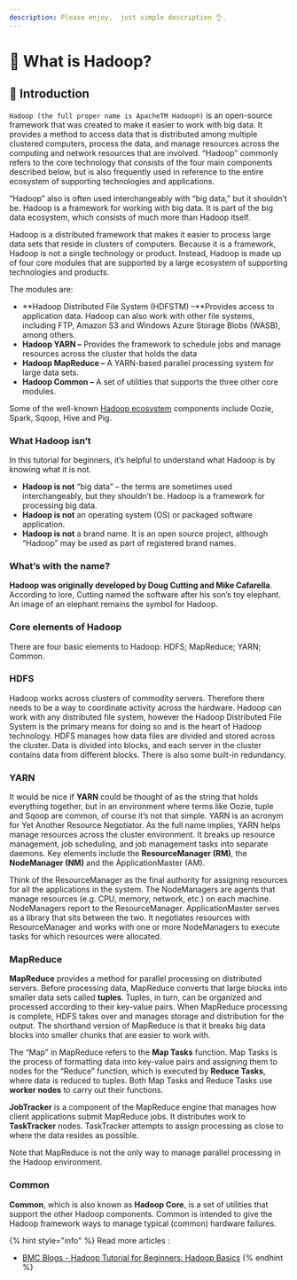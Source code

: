 ```yaml
---
description: Please enjoy,  just simple description 👌.
---
```


# 🤖 What is Hadoop?

## 👀 Introduction

`Hadoop (the full proper name is ApacheTM Hadoop®)` is an open-source framework that was created to make it easier to work with big data. It provides a method to access data that is distributed among multiple clustered computers, process the data, and manage resources across the computing and network resources that are involved. “Hadoop” commonly refers to the core technology that consists of the four main components described below, but is also frequently used in reference to the entire ecosystem of supporting technologies and applications.

“Hadoop” also is often used interchangeably with “big data,” but it shouldn’t be. Hadoop is a framework for working with big data. It is part of the big data ecosystem, which consists of much more than Hadoop itself.

Hadoop is a distributed framework that makes it easier to process large data sets that reside in clusters of computers. Because it is a framework, Hadoop is not a single technology or product. Instead, Hadoop is made up of four core modules that are supported by a large ecosystem of supporting technologies and products.&#x20;

The modules are:

* **Hadoop Distributed File System (HDFSTM) –**Provides access to application data. Hadoop can also work with other file systems, including FTP, Amazon S3 and Windows Azure Storage Blobs (WASB), among others.
* **Hadoop YARN –** Provides the framework to schedule jobs and manage resources across the cluster that holds the data
* **Hadoop MapReduce –** A YARN-based parallel processing system for large data sets.
* **Hadoop Common –** A set of utilities that supports the three other core modules.

&#x20;Some of the well-known [Hadoop ecosystem](https://www.bmc.com/blogs/hadoop-ecosystem/) components include Oozie, Spark, Sqoop, Hive and Pig.

### What Hadoop isn’t

In this tutorial for beginners, it’s helpful to understand what Hadoop is by knowing what it is not.

* **Hadoop is not** “big data” – the terms are sometimes used interchangeably, but they shouldn’t be. Hadoop is a framework for processing big data.
* **Hadoop is not** an operating system (OS) or packaged software application.
* **Hadoop is not** a brand name. It is an open source project, although “Hadoop” may be used as part of registered brand names.

### What’s with the name?

**Hadoop was originally developed by Doug Cutting and Mike Cafarella**. According to lore, Cutting named the software after his son’s toy elephant. An image of an elephant remains the symbol for Hadoop.

### Core elements of Hadoop

There are four basic elements to Hadoop: HDFS; MapReduce; YARN; Common.

### HDFS

Hadoop works across clusters of commodity servers. Therefore there needs to be a way to coordinate activity across the hardware. Hadoop can work with any distributed file system, however the Hadoop Distributed File System is the primary means for doing so and is the heart of Hadoop technology. HDFS manages how data files are divided and stored across the cluster. Data is divided into blocks, and each server in the cluster contains data from different blocks. There is also some built-in redundancy.

### YARN

It would be nice if **YARN** could be thought of as the string that holds everything together, but in an environment where terms like Oozie, tuple and Sqoop are common, of course it’s not that simple. YARN is an acronym for Yet Another Resource Negotiator. As the full name implies, YARN helps manage resources across the cluster environment. It breaks up resource management, job scheduling, and job management tasks into separate daemons. Key elements include the **ResourceManager (RM)**, the **NodeManager (NM)** and the ApplicationMaster (AM).

Think of the ResourceManager as the final authority for assigning resources for all the applications in the system. The NodeManagers are agents that manage resources (e.g. CPU, memory, network, etc.) on each machine. NodeManagers report to the ResourceManager. ApplicationMaster serves as a library that sits between the two. It negotiates resources with ResourceManager and works with one or more NodeManagers to execute tasks for which resources were allocated.

### MapReduce

**MapReduce** provides a method for parallel processing on distributed servers. Before processing data, MapReduce converts that large blocks into smaller data sets called **tuples**. Tuples, in turn, can be organized and processed according to their key-value pairs. When MapReduce processing is complete, HDFS takes over and manages storage and distribution for the output. The shorthand version of MapReduce is that it breaks big data blocks into smaller chunks that are easier to work with.

The “Map” in MapReduce refers to the **Map Tasks** function. Map Tasks is the process of formatting data into key-value pairs and assigning them to nodes for the “Reduce” function, which is executed by **Reduce Tasks**, where data is reduced to tuples. Both Map Tasks and Reduce Tasks use **worker nodes** to carry out their functions.

**JobTracker** is a component of the MapReduce engine that manages how client applications submit MapReduce jobs. It distributes work to **TaskTracker** nodes. TaskTracker attempts to assign processing as close to where the data resides as possible.

Note that MapReduce is not the only way to manage parallel processing in the Hadoop environment.

### Common

**Common**, which is also known as **Hadoop Core**, is a set of utilities that support the other Hadoop components. Common is intended to give the Hadoop framework ways to manage typical (common) hardware failures.

{% hint style="info" %}
Read more articles :

* [BMC Blogs - Hadoop Tutorial for Beginners: Hadoop Basics](https://www.bmc.com/blogs/hadoop-introduction/)
{% endhint %}
